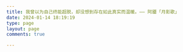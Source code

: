 ```yaml
---
title: 我曾以为自己终能超脱，却没想到存在如此真实而温暖。—— 阿靥「月影歌」
date: 2024-01-14 18:19:19
type: page
layout: page
comments: true

---
```


